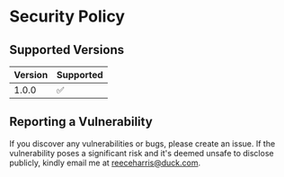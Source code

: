 # Security Policy

## Supported Versions

| Version | Supported          |
| ------- | ------------------ |
| 1.0.0  | :white_check_mark: |

## Reporting a Vulnerability

If you discover any vulnerabilities or bugs, please create an issue. If the vulnerability poses a significant risk and it's deemed unsafe to disclose publicly, kindly email me at reeceharris@duck.com.
